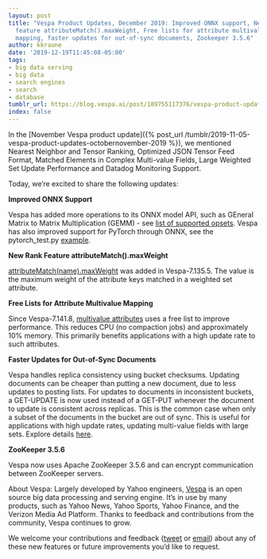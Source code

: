 ```yaml
---
layout: post
title: "Vespa Product Updates, December 2019: Improved ONNX support, New rank 
  feature attributeMatch().maxWeight, Free lists for attribute multivalue 
  mapping, faster updates for out-of-sync documents, Zookeeper 3.5.6"
author: kkraune
date: '2019-12-19T11:45:08-05:00'
tags:
- big data serving
- big data
- search engines
- search
- database
tumblr_url: https://blog.vespa.ai/post/189755117376/vespa-product-updates-december-2019-improved
index: false
---
```


In the [November Vespa product update]({% post_url /tumblr/2019-11-05-vespa-product-updates-octobernovember-2019 %}), we mentioned Nearest Neighbor and Tensor Ranking, Optimized JSON Tensor Feed Format, Matched Elements in Complex Multi-value Fields, Large Weighted Set Update Performance and Datadog Monitoring Support.

Today, we’re excited to share the following updates:

**Improved ONNX Support**

Vespa has added more operations to its ONNX model API, such as GEneral Matrix to Matrix Multiplication (GEMM) - see [list of supported opsets](https://docs.vespa.ai/documentation/onnx.html#onnx-operation-support). Vespa has also improved support for PyTorch through ONNX, see the pytorch_test.py [example](https://github.com/vespa-engine/vespa/blob/master/model-integration/src/test/models/pytorch/pytorch_test.py#L60).

**New Rank Feature attributeMatch().maxWeight**

[attributeMatch(name).maxWeight](https://docs.vespa.ai/documentation/reference/rank-features.html#attributeMatch(name).maxWeight) was added in Vespa-7.135.5. The value is&nbsp; the maximum weight of the attribute keys matched in a weighted set attribute.

**Free Lists for Attribute Multivalue Mapping**

Since Vespa-7.141.8, [multivalue attributes](https://docs.vespa.ai/documentation/attributes.html) uses a free list to improve performance. This reduces CPU (no compaction jobs) and approximately 10% memory. This primarily benefits applications with a high update rate to such attributes.

**Faster Updates for Out-of-Sync Documents**

Vespa handles replica consistency using bucket checksums. Updating documents can be cheaper than putting a new document, due to less updates to posting lists. For updates to documents in inconsistent buckets, a GET-UPDATE is now used instead of a GET-PUT whenever the document to update is consistent across replicas. This is the common case when only a subset of the documents in the bucket are out of sync. This is useful for applications with high update rates, updating multi-value fields with large sets. Explore details [here](https://github.com/vespa-engine/vespa/pull/11319).

**ZooKeeper 3.5.6**

Vespa now uses Apache ZooKeeper 3.5.6 and can encrypt communication between ZooKeeper servers.

About Vespa: Largely developed by Yahoo engineers, [Vespa](https://github.com/vespa-engine/vespa) is an open source big data processing and serving engine. It’s in use by many products, such as Yahoo News, Yahoo Sports, Yahoo Finance, and the Verizon Media Ad Platform. Thanks to feedback and contributions from the community, Vespa continues to grow.

We welcome your contributions and feedback ([tweet](https://twitter.com/vespaengine) or [email](mailto:info@vespa.ai)) about any of these new features or future improvements you’d like to request.
